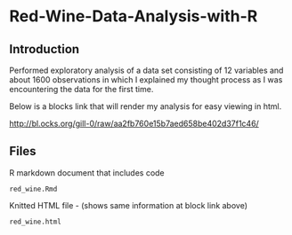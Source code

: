 # Red-Wine-Data-Analysis-with-R

## Introduction

Performed exploratory analysis of a data set consisting of 12 variables and about 1600 observations in which I explained my thought process as I was encountering the data for the first time. 

Below is a blocks link that will render my analysis for easy viewing in html.

http://bl.ocks.org/gill-0/raw/aa2fb760e15b7aed658be402d37f1c46/


## Files

R markdown document that includes code
```{r setup}
red_wine.Rmd
```
Knitted HTML file - (shows same information at block link above)

```{r setup}
red_wine.html
```


